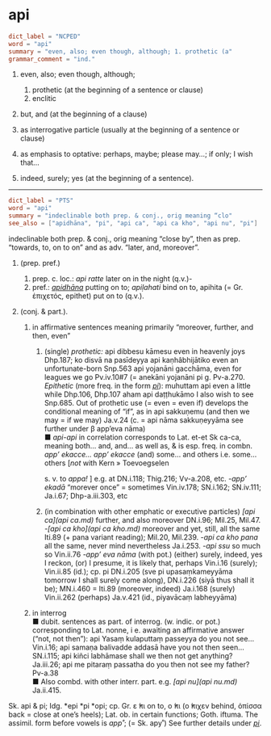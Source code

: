 # api

``` toml
dict_label = "NCPED"
word = "api"
summary = "even, also; even though, although; 1. prothetic (a"
grammar_comment = "ind."
```

1. even, also; even though, although;
   1. prothetic (at the beginning of a sentence or clause)
   2. enclitic

2. but, and (at the beginning of a clause)
3. as interrogative particle (usually at the beginning of a sentence or clause)
4. as emphasis to optative: perhaps, maybe; please may…; if only; I wish that…
5. indeed, surely; yes (at the beginning of a sentence).

--------------------

``` toml
dict_label = "PTS"
word = "api"
summary = "indeclinable both prep. & conj., orig meaning “clo"
see_also = ["apidhāna", "pi", "api ca", "api ca kho", "api nu", "pi"]
```

indeclinable both prep. & conj., orig meaning “close by”, then as prep. “towards, to, on to on” and as adv. “later, and, moreover”.

1. (prep. pref.)
   1. prep. c. loc.: *api ratte* later on in the night (q.v.)\-
   2. pref.: *[apidhāna](apidhāna.md)* putting on to; *apiḷahati* bind on to, apihita (= Gr. ἐπιχετός, epithet) put on to (q.v.).

2. (conj. & part.).
   1. in affirmative sentences meaning primarily “moreover, further, and then, even”
      1. (single) *prothetic:* api dibbesu kāmesu even in heavenly joys Dhp.187; ko disvā na pasīdeyya api kaṇhâbhijātiko even an unfortunate\-born Snp.563 api yojanāni gacchāma, even for leagues we go Pv.iv.10#7 (= anekāni yojanāni pi g. Pv\-a.270. *Epithetic* (more freq. in the form *[pi](pi.md)*): muhuttam api even a little while Dhp.106, Dhp.107 aham api daṭṭhukāmo I also wish to see Snp.685. Out of prothetic use (= even = even if) develops the conditional meaning of “if”, as in api sakkuṇemu (and then we may = if we may) Ja.v.24 (c. = api nāma sakkuṇeyyāma see further under β app’eva nāma)  
         ■ *api\-api* in correlation corresponds to Lat. et\-et Sk ca\-ca, meaning both… and, and… as well as, & is esp. freq. in combn. *app’ ekacce… app’ ekacce* (and) some… and others i.e. some… others [*not* with Kern
         » Toevoegselen

          s. v. to *appa!* ] e.g. at DN.i.118; Thig.216; Vv\-a.208, etc. *\-app’ ekadā* “morever once” = sometimes Vin.iv.178; SN.i.162; SN.iv.111; Ja.i.67; Dhp\-a.iii.303, etc
      2. (in combination with other emphatic or executive particles) *[api ca](api ca.md)* further, and also moreover DN.i.96; Mil.25, Mil.47. *\-[api ca kho](api ca kho.md)* moreover and yet, still, all the same Iti.89 (\+ pana variant reading); Mil.20, Mil.239. *\-api ca kho pana* all the same, never mind nevertheless Ja.i.253. *\-api ssu* so much so Vin.ii.76 *\-app’ eva nāma* (with pot.) (either) surely, indeed, yes I reckon, (or) I presume, it is likely that, perhaps Vin.i.16 (surely); Vin.ii.85 (id.); cp. pi DN.i.205 (sve pi upasaṃkameyyāma tomorrow I shall surely come along), DN.i.226 (siyā thus shall it be); MN.i.460 = Iti.89 (moreover, indeed) Ja.i.168 (surely) Vin.ii.262 (perhaps) Ja.v.421 (id., piyavācaṃ labheyyāma)

   2. in interrog  
      ■ dubit. sentences as part. of interrog. (w. indic. or pot.) corresponding to Lat. nonne, i e. awaiting an affirmative answer (“not, not then”): api Yasaṃ kulaputtaṃ passeyya do you not see… Vin.i.16; api samaṇa balivadde addasā have you not then seen… SN.i.115; api kiñci labhāmase shall we then not get anything? Ja.iii.26; api me pitaraṃ passatha do you then not see my father? Pv\-a.38  
      ■ Also combd. with other interr. part. e.g. *[api nu](api nu.md)* Ja.ii.415.

Sk. api & pi; Idg. \*epi \*pi \*opi; cp. Gr. ε ̓́πι on to, ο ̓́πι (ο ̓́πιχεν behind, ὀπίσσα back = close at one’s heels); Lat. ob. in certain functions; Goth. iftuma. The assimil. form before vowels is *app˚*; (= Sk. apy˚) See further details under *[pi](pi.md)*.


